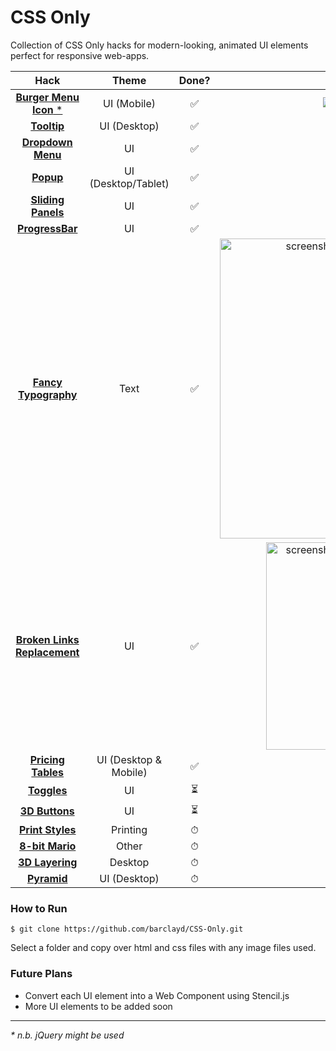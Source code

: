 # CSS Only

Collection of CSS Only hacks for modern-looking, animated UI elements perfect for responsive web-apps.

| Hack        | Theme           | Done?  | Demo |
| :-------------: |:-------------:| :-----:| :-----:|
| [**Burger Menu Icon** *](BurgerMenuIcon/)  | UI (Mobile) | ✅ |  ![Burger Menu Icon](https://user-images.githubusercontent.com/39765499/50542479-11143080-0bb6-11e9-8e9d-454df8b3b4d0.gif)|
| [**Tooltip**](Tooltip/)    | UI (Desktop)      | ✅ |![Tooltip](https://user-images.githubusercontent.com/39765499/50543323-2d6f9780-0bcd-11e9-8fd0-b6fac0a17558.gif)|
| [**Dropdown Menu**](DropdownMenu/)|  UI     |    ✅ |![Dropdown Menu](https://user-images.githubusercontent.com/39765499/50563689-f3121180-0d16-11e9-874f-4e9c89b693e7.gif)|
| [**Popup**](Popup/) | UI (Desktop/Tablet)     | ✅ |![Popup](https://user-images.githubusercontent.com/39765499/50573245-4bedb280-0dc8-11e9-9121-28dd86d264d5.gif)|
| [**Sliding Panels**](SlidingPanels/) | UI   | ✅ |![Sliding Panel](https://user-images.githubusercontent.com/39765499/50638716-b2084000-0f56-11e9-9cff-af9a2e92d7dc.gif)|
| [**ProgressBar**](ProgressBar/) | UI   | ✅ | ![Progress Bars](https://user-images.githubusercontent.com/39765499/50698214-3d0f3600-103c-11e9-9812-3ed887eb2e21.gif)|
| [**Fancy Typography**](FancyTypography/) | Text   | ️✅ |<img width="480" alt="screenshot 2019-01-05 at 20 45 36" src="https://user-images.githubusercontent.com/39765499/50729042-006e3800-112b-11e9-81f5-206f34fc9b86.png">|
| [**Broken Links Replacement**](BrokenLinks/) | UI   | ✅ |<img width="332" alt="screenshot 2019-01-07 at 00 16 05" src="https://user-images.githubusercontent.com/39765499/50743571-7baa1980-1211-11e9-92f9-8b910e557e5c.png">|
| [**Pricing Tables**](PricingTables/) | UI (Desktop & Mobile)   | ✅ |![giphy](https://user-images.githubusercontent.com/39765499/50778628-56132380-1296-11e9-90c9-261722b5d94e.gif)|
| [**Toggles**](Toggles/) | UI   | ⏳ ||
| [**3D Buttons**](3DButtons/) | UI   | ⏳ ||
| [**Print Styles**](PrintStyles/) | Printing   | ⏱ ||
| [**8-bit Mario**](8-bitMario/) | Other   | ⏱ ||
| [**3D Layering**](3DLayering/) | Desktop   | ⏱ ||
| [**Pyramid**](Pyramid/) | UI (Desktop)   | ⏱ ||


### How to Run
```
$ git clone https://github.com/barclayd/CSS-Only.git
```
Select a folder and copy over html and css files with any image files used.

### Future Plans

* Convert each UI element into a Web Component using Stencil.js
* More UI elements to be added soon

---

_* n.b. jQuery might be used_
